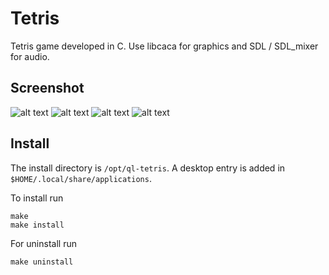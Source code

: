 # Tetris

Tetris game developed in C. Use libcaca for graphics and SDL / SDL_mixer for audio.

## Screenshot

![alt text](https://raw.githubusercontent.com/qlem/Tetris/master/screenshots/start.png)
![alt text](https://raw.githubusercontent.com/qlem/Tetris/master/screenshots/game.png)
![alt text](https://raw.githubusercontent.com/qlem/Tetris/master/screenshots/menu.png)
![alt text](https://raw.githubusercontent.com/qlem/Tetris/master/screenshots/over.png)

## Install

The install directory is `/opt/ql-tetris`. A desktop entry is added in `$HOME/.local/share/applications`.

To install run
```
make
make install
```

For uninstall run
```
make uninstall
```